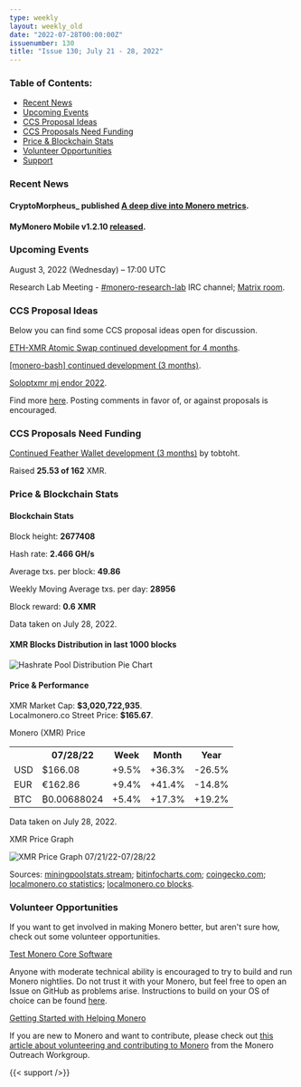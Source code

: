 ```yaml
---
type: weekly
layout: weekly_old
date: "2022-07-28T00:00:00Z"
issuenumber: 130
title: "Issue 130; July 21 - 28, 2022"
---
```


<h3>Table of Contents:</h3>
<ul class="contents">
    <li><a href="#news">Recent News</a></li>
    <li><a href="#events">Upcoming Events</a></li>
    <li><a href="#ideas">CCS Proposal Ideas</a></li>
    <li><a href="#proposals">CCS Proposals Need Funding</a></li>
    <li><a href="#stats">Price & Blockchain Stats</a></li>
    <li><a href="#volunteer">Volunteer Opportunities</a></li>
    <li><a href="#support">Support</a></li>
</ul>

<h3 id="news">Recent News</h3>

<div class="newsbyte">
    <h4>CryptoMorpheus_ published <a href="https://moneroj.net/view_article/A-deep-dive-into-Monero-metrics/" target="_blank">A deep dive into Monero metrics</a>.</h4>
</div>

<div class="newsbyte">
    <h4>MyMonero Mobile v1.2.10 <a href="https://github.com/mymonero/mymonero-mobile/releases/tag/v1.2.10" target="_blank">released</a>.</h4>
</div>

<h3 id="events">Upcoming Events</h3>

<div class="event">
    <p class="date" markdown="1">August 3, 2022 (Wednesday) – 17:00 UTC</p>
    <p markdown="1">Research Lab Meeting - <a href="irc://irc.libera.chat/#monero-research-lab" target="_blank">#monero-research-lab</a> IRC channel; <a href="https://matrix.to/#/#monero-research-lab:monero.social" target="_blank">Matrix room</a>.</p>
</div>

<h3 id="ideas">CCS Proposal Ideas</h3>

<p>Below you can find some CCS proposal ideas open for discussion.</p>

<div class="proposal">
<p><a href="https://repo.getmonero.org/monero-project/ccs-proposals/-/merge_requests/331" target="_blank">ETH-XMR Atomic Swap continued development for 4 months</a>.</p>
</div>

<div class="proposal">
<p><a href="https://repo.getmonero.org/monero-project/ccs-proposals/-/merge_requests/333" target="_blank">[monero-bash] continued development (3 months)</a>.</p>
</div>

<div class="proposal">
<p><a href="https://repo.getmonero.org/monero-project/ccs-proposals/-/merge_requests/334" target="_blank">Soloptxmr mj endor 2022</a>.</p>
</div>

<div class="proposal">
<p>Find more <a href="https://ccs.getmonero.org/ideas/" target="_blank">here</a>. Posting comments in favor of, or against proposals is encouraged.</p>
</div>

<h3 id="proposals">CCS Proposals Need Funding</h3>

<div class="proposal">
    <p><a href="https://ccs.getmonero.org/proposals/tobtoht-feather-dev-2022-1.html" target="_blank">Continued Feather Wallet development (3 months)</a> by tobtoht.</p>
    <p>Raised <b>25.53 of 162</b> XMR.</p>
</div>

<h3 id="stats">Price & Blockchain Stats</h3>

<h4 class="stat">Blockchain Stats</h4>

<div class="bcstats">
    <p>Block height: <b>2677408</b></p>
    <p>Hash rate: <b>2.466 GH/s</b></p>
    <p>Average txs. per block: <b>49.86</b></p>
    <p>Weekly Moving Average txs. per day: <b>28956</b></p>
    <p>Block reward: <b>0.6 XMR</b></p>
</div>
<p class="note">Data taken on July 28, 2022.</p>

<h4 class="stat">XMR Blocks Distribution in last 1000 blocks</h4>
<p><img src="/img/hashrate-pool-distribution-0728.png" alt="Hashrate Pool Distribution Pie Chart"/></p>

<h4 class="stat" id="price-stat">Price & Performance</h4>

<div class="price-intro">XMR Market Cap: <b>$3,020,722,935</b>.<br/>Localmonero.co Street Price: <b>$165.67</b>.</div>

<p class="table-title">Monero (XMR) Price</p>
<table class="price-table">
  <tr class="row1">
    <th></th>
    <th>07/28/22</th>
    <th>Week</th>
    <th>Month</th>
    <th>Year</th>
  </tr>
  <tr>
    <td data-th="XMR to">USD</td>
    <td data-th="07/28/22">$166.08</td>
    <td data-th="Week" class="green">+9.5%</td>
    <td data-th="Month" class="green">+36.3%</td>
    <td data-th="Year" class="red">-26.5%</td>
  </tr>
  <tr class="row3">
    <td data-th="XMR to">EUR</td>
    <td data-th="07/28/22">€162.86</td>
    <td data-th="Week" class="green">+9.4%</td>
    <td data-th="Month" class="green">+41.4%</td>
    <td data-th="Year" class="red">-14.8%</td>
  </tr>
  <tr>
    <td data-th="XMR to">BTC</td>
    <td data-th="07/28/22">₿0.00688024</td>
    <td data-th="Week" class="green">+5.4%</td>
    <td data-th="Month" class="green">+17.3%</td>
    <td data-th="Year" class="green">+19.2%</td>
  </tr>
</table>
<p class="note">Data taken on July 28, 2022.</p>

<p class="table-title">XMR Price Graph</p>

![XMR Price Graph 07/21/22-07/28/22](/img/weekly-chart-0728.png "XMR Price Graph 07/21/22-07/28/22")

Sources: <a href="https://miningpoolstats.stream/monero" target="_blank">miningpoolstats.stream</a>; <a href="https://bitinfocharts.com/monero/" target="_blank">bitinfocharts.com</a>; <a href="https://www.coingecko.com/en/coins/monero" target="_blank">coingecko.com</a>; <a href="https://localmonero.co/statistics" target="_blank">localmonero.co statistics</a>; <a href="https://localmonero.co/blocks" target="_blank">localmonero.co blocks</a>.

<h3 id="volunteer">Volunteer Opportunities</h3>

<p>If you want to get involved in making Monero better, but aren't sure how, check out some volunteer opportunities.</p>

<div class="newsbyte">
    <p class="date"><a href="https://github.com/monero-project/monero" target="_blank">Test Monero Core Software</a></p>
    <p>Anyone with moderate technical ability is encouraged to try to build and run Monero nightlies. Do not trust it with your Monero, but feel free to open an Issue on GitHub as problems arise. Instructions to build on your OS of choice can be found <a href="https://github.com/monero-project/monero#compiling-monero-from-source" target="_blank">here</a>. </p>
</div>

<div class="newsbyte">
    <p class="date"><a href="https://github.com/monero-project/monero" target="_blank">Getting Started with Helping Monero</a></p>
    <p>If you are new to Monero and want to contribute, please check out <a href="https://www.monerooutreach.org/stories/getting-started-helping-monero.php" target="_blank">this article about volunteering and contributing to Monero</a> from the Monero Outreach Workgroup. </p>
</div>

{{< support />}}


